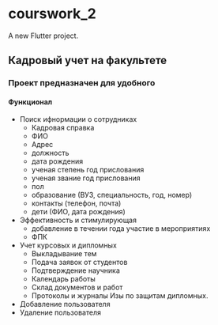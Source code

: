 # courswork_2

A new Flutter project.

 ## Кадровый учет на факультете
 ### Проект предназначен для удобного 
 
 #### Функционал
 * Поиск ифнормации о сотрудниках
    * Кадровая справка
     * ФИО
      * Адрес
      * должность
      * дата рождения
      * ученая степень год прислования
      * ученая звание год прислования
      * пол
      * образование (ВУЗ, специальность, год, номер)
      * контакты (телефон, почта)
      * дети (ФИО, дата рождения)
 * Эффективность и стимулирующая
    * добавление в течении года участие в мероприятиях
    * ФПК
 * Учет курсовых и дипломных
    * Выкладывание тем 
    * Подача заявок от студентов
    * Подтверждение научника
    * Календарь работы
    * Склад документов и работ
    * Протоколы и журналы Изы по защитам дипломных.
 * Добавление пользователя 
 * Удаление пользователя 
 

 
